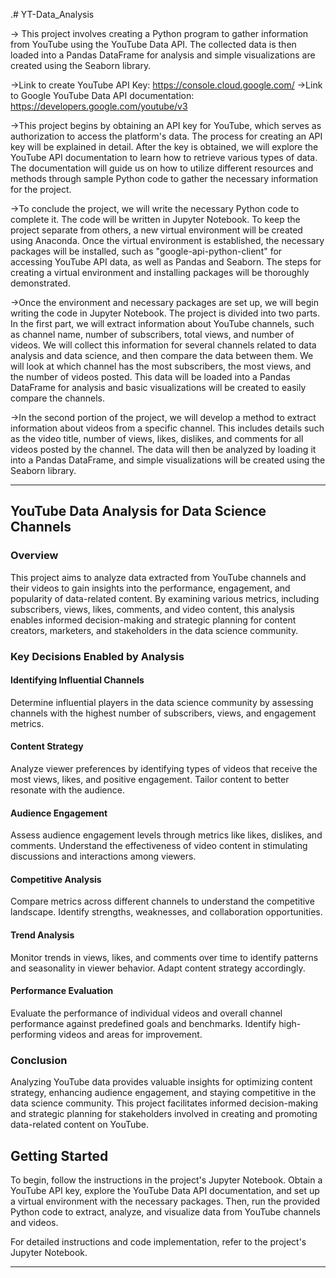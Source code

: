 .# YT-Data_Analysis

-> This project involves creating a Python program to gather information from YouTube using the YouTube Data API. The collected data is then loaded into a Pandas DataFrame for analysis and simple visualizations are created using the Seaborn library.

->Link to create YouTube API Key: https://console.cloud.google.com/
->Link to Google YouTube Data API documentation: https://developers.google.com/youtube/v3

->This project begins by obtaining an API key for YouTube, which serves as authorization to access the platform's data. The process for creating an API key will be explained in detail. After the key is obtained, we will explore the YouTube API documentation to learn how to retrieve various types of data. The documentation will guide us on how to utilize different resources and methods through sample Python code to gather the necessary information for the project.

->To conclude the project, we will write the necessary Python code to complete it. The code will be written in Jupyter Notebook. To keep the project separate from others, a new virtual environment will be created using Anaconda. Once the virtual environment is established, the necessary packages will be installed, such as "google-api-python-client" for accessing YouTube API data, as well as Pandas and Seaborn. The steps for creating a virtual environment and installing packages will be thoroughly demonstrated.

->Once the environment and necessary packages are set up, we will begin writing the code in Jupyter Notebook. The project is divided into two parts. In the first part, we will extract information about YouTube channels, such as channel name, number of subscribers, total views, and number of videos. We will collect this information for several channels related to data analysis and data science, and then compare the data between them. We will look at which channel has the most subscribers, the most views, and the number of videos posted. This data will be loaded into a Pandas DataFrame for analysis and basic visualizations will be created to easily compare the channels.

->In the second portion of the project, we will develop a method to extract information about videos from a specific channel. This includes details such as the video title, number of views, likes, dislikes, and comments for all videos posted by the channel. The data will then be analyzed by loading it into a Pandas DataFrame, and simple visualizations will be created using the Seaborn library.


-----------------------------------------------------------------------------------------------------------------------------------------------------
## YouTube Data Analysis for Data Science Channels

### Overview
This project aims to analyze data extracted from YouTube channels and their videos to gain insights into the performance, engagement, and popularity of data-related content. By examining various metrics, including subscribers, views, likes, comments, and video content, this analysis enables informed decision-making and strategic planning for content creators, marketers, and stakeholders in the data science community.

### Key Decisions Enabled by Analysis

#### Identifying Influential Channels
Determine influential players in the data science community by assessing channels with the highest number of subscribers, views, and engagement metrics.

#### Content Strategy
Analyze viewer preferences by identifying types of videos that receive the most views, likes, and positive engagement. Tailor content to better resonate with the audience.

#### Audience Engagement
Assess audience engagement levels through metrics like likes, dislikes, and comments. Understand the effectiveness of video content in stimulating discussions and interactions among viewers.

#### Competitive Analysis
Compare metrics across different channels to understand the competitive landscape. Identify strengths, weaknesses, and collaboration opportunities.

#### Trend Analysis
Monitor trends in views, likes, and comments over time to identify patterns and seasonality in viewer behavior. Adapt content strategy accordingly.

#### Performance Evaluation
Evaluate the performance of individual videos and overall channel performance against predefined goals and benchmarks. Identify high-performing videos and areas for improvement.

### Conclusion
Analyzing YouTube data provides valuable insights for optimizing content strategy, enhancing audience engagement, and staying competitive in the data science community. This project facilitates informed decision-making and strategic planning for stakeholders involved in creating and promoting data-related content on YouTube.

## Getting Started
To begin, follow the instructions in the project's Jupyter Notebook. Obtain a YouTube API key, explore the YouTube Data API documentation, and set up a virtual environment with the necessary packages. Then, run the provided Python code to extract, analyze, and visualize data from YouTube channels and videos.

For detailed instructions and code implementation, refer to the project's Jupyter Notebook.

---
